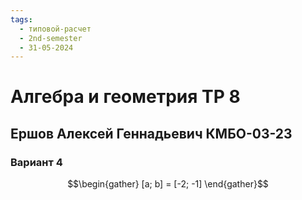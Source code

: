 ```yaml
---
tags:
  - типовой-расчет
  - 2nd-semester
  - 31-05-2024
---
```


# Алгебра и геометрия ТР 8

## Ершов Алексей Геннадьевич КМБО-03-23

### Вариант 4

$$\begin{gather}
[a; b] = [-2; -1] 
\end{gather}$$